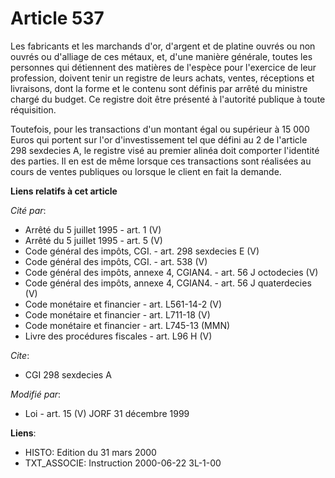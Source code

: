# Article 537

Les fabricants et les marchands d'or, d'argent et de platine ouvrés ou non ouvrés ou d'alliage de ces métaux, et, d'une
manière générale, toutes les personnes qui détiennent des matières de l'espèce pour l'exercice de leur profession, doivent
tenir un registre de leurs achats, ventes, réceptions et livraisons, dont la forme et le contenu sont définis par arrêté du
ministre chargé du budget. Ce registre doit être présenté à l'autorité publique à toute réquisition.

Toutefois, pour les transactions d'un montant égal ou supérieur à 15 000 Euros qui portent sur l'or d'investissement tel que
défini au 2 de l'article 298 sexdecies A, le registre visé au premier alinéa doit comporter l'identité des parties. Il en est
de même lorsque ces transactions sont réalisées au cours de ventes publiques ou lorsque le client en fait la demande.

**Liens relatifs à cet article**

_Cité par_:

  - Arrêté du 5 juillet 1995 - art. 1 (V)
  - Arrêté du 5 juillet 1995 - art. 5 (V)
  - Code général des impôts, CGI. - art. 298 sexdecies E (V)
  - Code général des impôts, CGI. - art. 538 (V)
  - Code général des impôts, annexe 4, CGIAN4. - art. 56 J octodecies (V)
  - Code général des impôts, annexe 4, CGIAN4. - art. 56 J quaterdecies (V)
  - Code monétaire et financier - art. L561-14-2 (V)
  - Code monétaire et financier - art. L711-18 (V)
  - Code monétaire et financier - art. L745-13 (MMN)
  - Livre des procédures fiscales - art. L96 H (V)

_Cite_:

  - CGI 298 sexdecies A

_Modifié par_:

  - Loi - art. 15 (V) JORF 31 décembre 1999

**Liens**:

  - HISTO: Edition du 31 mars 2000
  - TXT_ASSOCIE: Instruction 2000-06-22 3L-1-00
